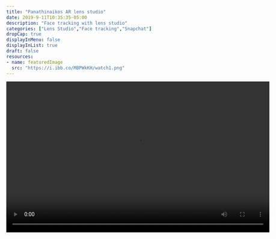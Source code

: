 ```yaml
---
title: "Panathinaikos AR lens studio"
date: 2019-9-11T10:35:35-05:00
description: "Face tracking with lens studio"
categories: ["Lens Studio","Face tracking","Snapchat"]
dropCap: true
displayInMenu: false
displayInList: true
draft: false
resources:
- name: featuredImage
  src: "https://i.ibb.co/MBPWkKH/watch1.png"
---
```



<video width="700" height="401" controls>
  <source src="https://thumbs.gfycat.com/MarvelousPoshCorydorascatfish-mobile.mp4" type="video/mp4">
</video>